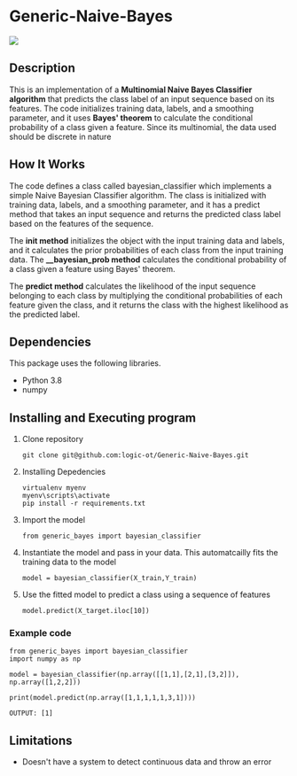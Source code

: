 # Generic-Naive-Bayes

![](https://miro.medium.com/max/702/0*3_J7YH5beFVmpxBg.png)

## Description
This is an implementation of a <b>Multinomial Naive Bayes Classifier algorithm</b> that predicts the class label of an input sequence based on its features. The code initializes training data, labels, and a smoothing parameter, and it uses <b>Bayes' theorem</b> to calculate the conditional probability of a class given a feature. Since its multinomial, the data used should be discrete in nature


## How It Works
The code defines a class called bayesian_classifier which implements a simple Naive Bayesian Classifier algorithm. The class is initialized with training data, labels, and a smoothing parameter, and it has a predict method that takes an input sequence and returns the predicted class label based on the features of the sequence.

The <b>__init__ method</b> initializes the object with the input training data and labels, and it calculates the prior probabilities of each class from the input training data. 
The <b>__bayesian_prob method</b> calculates the conditional probability of a class given a feature using Bayes' theorem.

The <b>predict method</b> calculates the likelihood of the input sequence belonging to each class by multiplying the conditional probabilities of each feature given the class, and it returns the class with the highest likelihood as the predicted label.

## Dependencies
This package uses the following libraries.
* Python 3.8
* numpy

## Installing and Executing program

1. Clone repository
    ```
    git clone git@github.com:logic-ot/Generic-Naive-Bayes.git
    ```
2. Installing Depedencies
    ```
    virtualenv myenv
    myenv\scripts\activate    
    pip install -r requirements.txt
    ```
3. Import the model
   ```
   from generic_bayes import bayesian_classifier
   ```
4. Instantiate the model and pass in your data. This automatcailly fits the training data to the model
    ```
    model = bayesian_classifier(X_train,Y_train)
    ```
5. Use the fitted model to predict a class using a sequence of features 
    ```
    model.predict(X_target.iloc[10])
    ```
### Example code
    from generic_bayes import bayesian_classifier
    import numpy as np

    model = bayesian_classifier(np.array([[1,1],[2,1],[3,2]]), np.array([1,2,2]))

    print(model.predict(np.array([1,1,1,1,1,3,1])))

    OUTPUT: [1]

    
  ## Limitations

- Doesn't have a system to detect continuous data and throw an error
